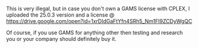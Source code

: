 This is very illegal, but in case you don't own a GAMS license with CPLEX, I uploaded the 25.0.3 version and a license @ https://drive.google.com/open?id=1xrDIdGaFtYfn4SRh5_Nm1FI9ZCDyWgQC

Of course, if you use GAMS for anything other then testing and research you or your company should definitely buy it.
